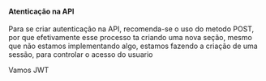 ####  Atenticação na API

Para se criar autenticação na API, recomenda-se o uso do metodo POST, por que efetivamente esse processo ta criando uma nova seção, mesmo que não estamos implementando algo, estamos fazendo a criação de uma sessão, para controlar o acesso do usuario

Vamos JWT